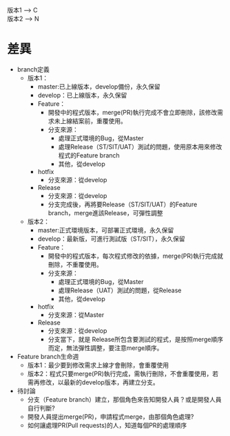 版本1  --> C  
版本2  --> N
# 差異
* branch定義  
  * 版本1：
    * master:已上線版本，develop備份，永久保留
    * develop：已上線版本，永久保留
    * Feature：
      * 開發中的程式版本，merge(PR)執行完成不會立即刪除，該修改需求未上線結案前，重覆使用。
      * 分支來源：  
        * 處理正式環境的Bug，從Master
        * 處理Release（ST/SIT/UAT）測試的問題，使用原本用來修改程式的Feature branch
        * 其他，從develop
    * hotfix
        * 分支來源：從develop
    * Release
        * 分支來源：從develop
        * 分支完成後，再將要Release（ST/SIT/UAT）的Feature branch，merge進該Release，可彈性調整
  * 版本2：
    * master:正式環境版本，可部署正式環境，永久保留
    * develop：最新版，可進行測試版（ST/SIT），永久保留
    * Feature：
      * 開發中的程式版本，每次程式修改的依據，merge(PR)執行完成就刪除，不重覆使用。
      * 分支來源：  
        * 處理正式環境的Bug，從Master
        * 處理Release（UAT）測試的問題，從Release
        * 其他，從develop
    * hotfix
        * 分支來源：從Master
    * Release
        * 分支來源：從develop
        * 分支當下，就是 Release所包含要測試的程式，是按照merge順序而定，無法彈性調整，要注意merge順序。
* Feature branch生命週  
  * 版本1：最少要到修改需求上線才會刪除，會重覆使用
  * 版本2：程式只要merge(PR)執行完成，需執行刪除，不會重覆使用，若需再修改，以最新的develop版本，再建立分支。
* 待討論
  * 分支（Feature branch）建立，那個角色來告知開發人員？或是開發人員自行判斷?
  * 開發人員提出merge(PR)，申請程式merge，由那個角色處理?
  * 如何讓處理PR(Pull requests)的人，知道每個PR的處理順序 